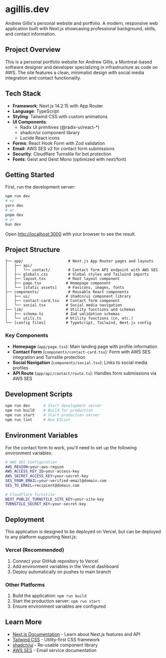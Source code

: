 # agillis.dev

Andrew Gillis's personal website and portfolio. A modern, responsive web application built with Next.js showcasing professional background, skills, and contact information.

## Project Overview

This is a personal portfolio website for Andrew Gillis, a Montreal-based software designer and developer specializing in infrastructure as code on AWS. The site features a clean, minimalist design with social media integration and contact functionality.

## Tech Stack

- **Framework**: Next.js 14.2.15 with App Router
- **Language**: TypeScript
- **Styling**: Tailwind CSS with custom animations
- **UI Components**: 
  - Radix UI primitives (@radix-ui/react-*)
  - shadcn/ui component library
  - Lucide React icons
- **Forms**: React Hook Form with Zod validation
- **Email**: AWS SES v2 for contact form submissions
- **Security**: Cloudflare Turnstile for bot protection
- **Fonts**: Geist and Geist Mono (optimized with next/font)

## Getting Started

First, run the development server:

```bash
npm run dev
# or
yarn dev
# or
pnpm dev
# or
bun dev
```

Open [http://localhost:3000](http://localhost:3000) with your browser to see the result.

## Project Structure

```
├── app/                    # Next.js App Router pages and layouts
│   ├── api/
│   │   └── contact/        # Contact form API endpoint with AWS SES
│   ├── globals.css         # Global styles and Tailwind imports
│   ├── layout.tsx          # Root layout component
│   ├── page.tsx           # Homepage component
│   └── [static assets]     # Favicons, images, fonts
├── components/             # Reusable React components
│   ├── ui/                # shadcn/ui component library
│   ├── contact-card.tsx   # Contact form component
│   └── social.tsx         # Social media navigation
├── lib/                   # Utility functions and schemas
│   ├── schema.ts          # Zod validation schemas
│   └── utils.ts           # Utility functions (cn, etc.)
└── [config files]         # TypeScript, Tailwind, Next.js config
```

### Key Components

- **Homepage** (`app/page.tsx`): Main landing page with profile information
- **Contact Form** (`components/contact-card.tsx`): Form with AWS SES integration and Turnstile protection
- **Social Navigation** (`components/social.tsx`): Links to social media profiles
- **API Route** (`app/api/contact/route.ts`): Handles form submissions via AWS SES

## Development Scripts

```bash
npm run dev      # Start development server
npm run build    # Build for production
npm run start    # Start production server
npm run lint     # Run ESLint
```

## Environment Variables

For the contact form to work, you'll need to set up the following environment variables:

```bash
# AWS SES Configuration
AWS_REGION=your-aws-region
AWS_ACCESS_KEY_ID=your-access-key
AWS_SECRET_ACCESS_KEY=your-secret-key
SES_FROM_EMAIL=your-verified-email@domain.com
SES_TO_EMAIL=recipient@domain.com

# Cloudflare Turnstile
NEXT_PUBLIC_TURNSTILE_SITE_KEY=your-site-key
TURNSTILE_SECRET_KEY=your-secret-key
```

## Deployment

This application is designed to be deployed on Vercel, but can be deployed to any platform supporting Next.js:

### Vercel (Recommended)
1. Connect your GitHub repository to Vercel
2. Add environment variables in the Vercel dashboard
3. Deploy automatically on pushes to main branch

### Other Platforms
1. Build the application: `npm run build`
2. Start the production server: `npm run start`
3. Ensure environment variables are configured

## Learn More

- [Next.js Documentation](https://nextjs.org/docs) - Learn about Next.js features and API
- [Tailwind CSS](https://tailwindcss.com/docs) - Utility-first CSS framework
- [shadcn/ui](https://ui.shadcn.com/) - Re-usable component library
- [AWS SES](https://docs.aws.amazon.com/ses/) - Email service documentation
